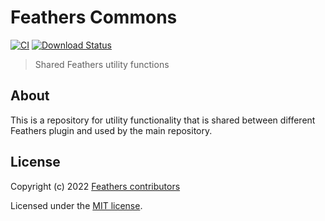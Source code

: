 # Feathers Commons

[![CI](https://github.com/feathersjs/feathers/workflows/CI/badge.svg)](https://github.com/feathersjs/feathers/actions?query=workflow%3ACI)
[![Download Status](https://img.shields.io/npm/dm/@feathersjs/commons.svg?style=flat-square)](https://www.npmjs.com/package/@feathersjs/commons)

> Shared Feathers utility functions

## About

This is a repository for utility functionality that is shared between different Feathers plugin and used by the main repository.

## License

Copyright (c) 2022 [Feathers contributors](https://github.com/feathersjs/feathers/graphs/contributors)

Licensed under the [MIT license](LICENSE).
